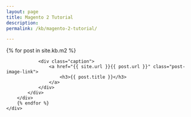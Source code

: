 ```yaml
---
layout: page
title: Magento 2 Tutorial
description: 
permalink: /kb/magento-2-tutorial/

---
```




<div class="container">
	<div class="row previews">
		{% for post in site.kb.m2 %}
		<div class="col-lg-4 col-sm-6">
			<div class="thumbnail">
				
				<div class="caption">
					<a href="{{ site.url }}{{ post.url }}" class="post-image-link">
	                    <h3>{{ post.title }}</h3>
	                </a>
				</div>
			</div>
		</div>	  
		{% endfor %}
	</div>
</div>